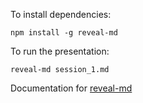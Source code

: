 To install dependencies:

```
npm install -g reveal-md
```

To run the presentation:

```
reveal-md session_1.md
```

Documentation for [reveal-md](https://github.com/webpro/reveal-md)
